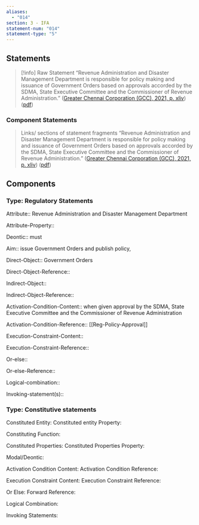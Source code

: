 ```yaml
---
aliases:
  - "014"
section: 3 - IFA
statement-num: "014"
statement-type: "5"
---
```

## Statements 
> [!info] Raw Statement
> “Revenue Administration and Disaster Management Department is responsible for policy making and issuance of Government Orders based on approvals accorded by the SDMA, State Executive Committee and the Commissioner of Revenue Administration.” ([Greater Chennai Corporation (GCC), 2021, p. xliv](zotero://select/library/items/AZZSXLC8)) ([pdf](zotero://open-pdf/library/items/ZWDYK52D?page=44&annotation=NDVNPLUF)) 
> 

### Component Statements
> Links/ sections of statement fragments 
 “Revenue Administration and Disaster Management Department is responsible for policy making and issuance of Government Orders based on approvals accorded by the SDMA, State Executive Committee and the Commissioner of Revenue Administration.” ([Greater Chennai Corporation (GCC), 2021, p. xliv](zotero://select/library/items/AZZSXLC8)) ([pdf](zotero://open-pdf/library/items/ZWDYK52D?page=44&annotation=NDVNPLUF)) 

## Components

### Type: Regulatory Statements
Attribute:: Revenue Administration and Disaster Management Department

Attribute-Property::


Deontic:: must


Aim:: issue Government Orders and publish policy,


Direct-Object:: Government Orders

Direct-Object-Reference:: 


Indirect-Object:: 

Indirect-Object-Reference:: 


Activation-Condition-Content:: when given approval by the SDMA, State Executive Committee and the Commissioner of Revenue Administration

Activation-Condition-Reference::  [[Reg-Policy-Approval]]


Execution-Constraint-Content:: 

Execution-Constraint-Reference:: 


Or-else::

Or-else-Reference:: 


Logical-combination::


Invoking-statement(s)::



### Type: Constitutive statements

Constituted Entity:
	Constituted entity Property:

Constituting Function:

Constituted Properties:
	Constituted Properties Property:

Modal/Deontic:

Activation Condition Content:
	Activation Condition Reference:

Execution Constraint Content:
	Execution Constraint Reference:

Or Else:
	Forward Reference:

Logical Combination:

Invoking Statements:

